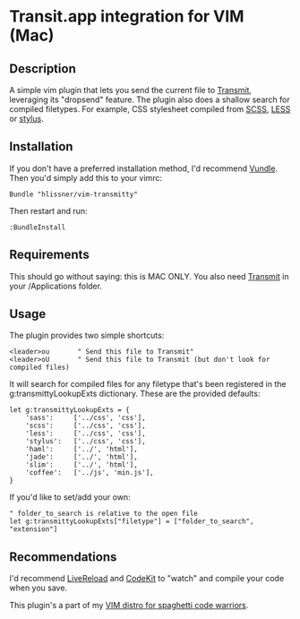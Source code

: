 # Transit.app integration for VIM (Mac)
## Description
A simple vim plugin that lets you send the current file to
[Transmit](http://panic.com/transmit/), leveraging its "dropsend" feature. The
plugin also does a shallow search for compiled filetypes. For example, CSS
stylesheet compiled from [SCSS](http://sass-lang.com/),
[LESS](http://lesscss.org/) or [stylus](http://learnboost.github.com/stylus/).

## Installation

If you don't have a preferred installation method, I'd recommend
[Vundle](https://github.com/gmarik/vundle). Then you'd simply add this to your
vimrc:

    Bundle "hlissner/vim-transmitty"

Then restart and run:

    :BundleInstall

## Requirements

This should go without saying: this is MAC ONLY. You also need
[Transmit](http://panic.com/transmit/) in your /Applications folder.

## Usage

The plugin provides two simple shortcuts:

    <leader>ou       " Send this file to Transmit"
    <leader>oU       " Send this file to Transmit (but don't look for compiled files)

It will search for compiled files for any filetype that's been registered in the
g:transmittyLookupExts dictionary. These are the provided defaults:

    let g:transmittyLookupExts = {
        'sass':     ['../css', 'css'],
        'scss':     ['../css', 'css'],
        'less':     ['../css', 'css'],
        'stylus':   ['../css', 'css'],
        'haml':     ['../', 'html'],
        'jade':     ['../', 'html'],
        'slim':     ['../', 'html'],
        'coffee':   ['../js', 'min.js'],
    }

If you'd like to set/add your own:

    " folder_to_search is relative to the open file
    let g:transmittyLookupExts["filetype"] = ["folder_to_search", "extension"]

## Recommendations

I'd recommend [LiveReload](http://livereload.com/) and
[CodeKit](http://incident57.com/codekit/) to "watch" and compile your code when
you save.

This plugin's a part of my [VIM distro for spaghetti code
warriors](https://github.com/hlissner/mlvim).
